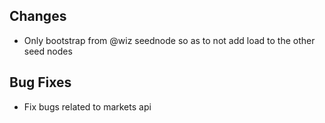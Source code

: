 ## Changes
- Only bootstrap from @wiz seednode so as to not add load to the other seed nodes

## Bug Fixes
- Fix bugs related to markets api
